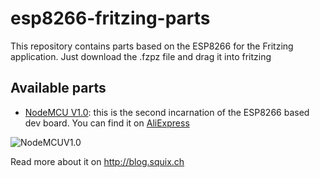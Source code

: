 # esp8266-fritzing-parts

This repository contains parts based on the ESP8266 for the Fritzing application. Just download the .fzpz file and drag it into fritzing

## Available parts
* [NodeMCU V1.0](https://github.com/squix78/esp8266-fritzing-parts/blob/master/nodemcu-v1.0/NodeMCUV1.0.fzpz): this is the second incarnation of the ESP8266 based dev board. You can find it on [AliExpress]( http://s.click.aliexpress.com/e/QbUnuvrVV) 

![NodeMCUV1.0](/nodemcu-v1.0/NodeMCUV1.0.png)

Read more about it on http://blog.squix.ch
